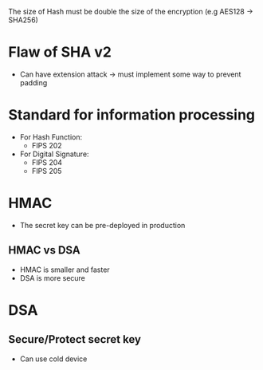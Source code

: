 
The size of Hash must be double the size of the encryption (e.g AES128 -> SHA256)

# Flaw of SHA v2
- Can have extension attack  -> must implement some way to prevent padding 
# Standard for information processing
- For Hash Function:
	- FIPS 202
- For Digital Signature:
	- FIPS 204 
	- FIPS 205
# HMAC
- The secret key can be pre-deployed in production

## HMAC vs DSA
- HMAC is smaller and faster
- DSA is more secure
# DSA
## Secure/Protect secret key
- Can use cold device